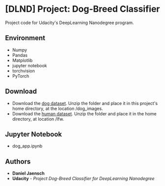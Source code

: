 # [DLND] Project: Dog-Breed Classifier

Project code for Udacity's DeepLearning Nanodegree program.

## Environment

* Numpy
* Pandas
* Matplotlib
* jupyter notebook
* torchvision
* PyTorch

## Download
* Download the [dog dataset](#https://s3-us-west-1.amazonaws.com/udacity-aind/dog-project/dogImages.zip).
Unzip the folder and place it in this project's home directory, at the location /dog_images.
* Download the [human dataset](#https://s3-us-west-1.amazonaws.com/udacity-aind/dog-project/lfw.zip).
Unzip the folder and place it in the home directory, at location /lfw.

## Jupyter Notebook
* dog_app.ipynb


## Authors

* **Daniel Jaensch**
* **Udacity** - *Project Dog-Breed Classifier for DeepLearning Nanodegree*
